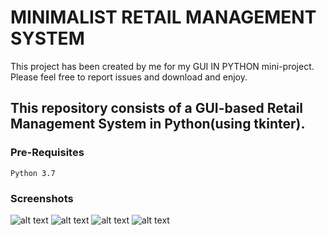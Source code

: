 # MINIMALIST RETAIL MANAGEMENT SYSTEM

This project has been created by me for my GUI IN PYTHON mini-project. Please feel free to report issues and download and enjoy.

## This repository consists of a GUI-based Retail Management System in Python(using tkinter). 

### Pre-Requisites
`Python 3.7`

### Screenshots
![alt text](https://github.com/realmacaw/real-mart/blob/master/images/employee_login.png)
![alt text](https://github.com/realmacaw/real-mart/blob/master/images/bill_window.png)
![alt text](https://github.com/realmacaw/real-mart/blob/master/images/update_employee.png)
![alt text](https://github.com/realmacaw/real-mart/blob/master/images/update_product.png)


